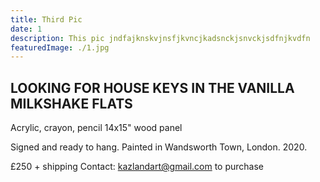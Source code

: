 ```yaml
---
title: Third Pic
date: 1
description: This pic jndfajknskvjnsfjkvncjkadsnckjsnvckjsdfnjkvdfn
featuredImage: ./1.jpg
---
```


<!-- ![photo](./3.jpg)  -->

## LOOKING FOR HOUSE KEYS IN THE VANILLA MILKSHAKE FLATS 

Acrylic, crayon, pencil
14x15" wood panel

Signed and ready to hang.
Painted in Wandsworth Town, London. 2020.

£250 + shipping
Contact: kazlandart@gmail.com to purchase